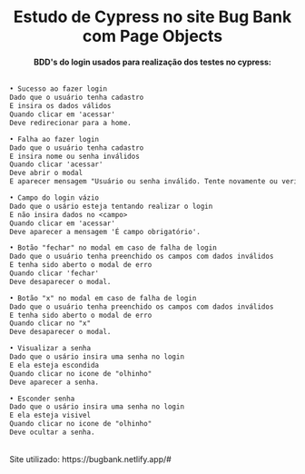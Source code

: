 <h1 align="center">
<br> Estudo de Cypress no site Bug Bank com Page Objects
</h1>

<h4 align="center">
  BDD's do login usados para realização dos testes no cypress:
</h4>

```diff  

• Sucesso ao fazer login
Dado que o usuário tenha cadastro
E insira os dados válidos
Quando clicar em 'acessar'
Deve redirecionar para a home.

• Falha ao fazer login
Dado que o usuário tenha cadastro
E insira nome ou senha inválidos
Quando clicar 'acessar'
Deve abrir o modal
E aparecer mensagem "Usuário ou senha inválido. Tente novamente ou verifique suas informações!".

• Campo do login vázio
Dado que o usário esteja tentando realizar o login
E não insira dados no <campo>
Quando clicar em 'acessar'
Deve aparecer a mensagem 'É campo obrigatório'.

• Botão "fechar" no modal em caso de falha de login
Dado que o usuário tenha preenchido os campos com dados inválidos
E tenha sido aberto o modal de erro
Quando clicar 'fechar'
Deve desaparecer o modal.

• Botão "x" no modal em caso de falha de login
Dado que o usuário tenha preenchido os campos com dados inválidos
E tenha sido aberto o modal de erro
Quando clicar no "x"
Deve desaparecer o modal.

• Visualizar a senha
Dado que o usário insira uma senha no login
E ela esteja escondida
Quando clicar no icone de "olhinho"
Deve aparecer a senha.

• Esconder senha
Dado que o usário insira uma senha no login
E ela esteja visivel
Quando clicar no icone de "olhinho"
Deve ocultar a senha.
```

<br>
Site utilizado: https://bugbank.netlify.app/#
<h1>



